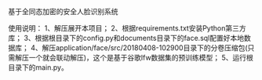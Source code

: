 基于全同态加密的安全人脸识别系统

使用说明：
1、解压展开本项目；
2、根据requirements.txt安装Python第三方库；
3、根据根目录下的config.py和documents目录下的face.sql配置好本地数据库；
4、解压application/face/src/20180408-102900目录下的分卷压缩包(只需解压一个就会联动解压)，这个是基于谷歌lfw数据集的预训练模型；
5、运行根目录下的main.py。
